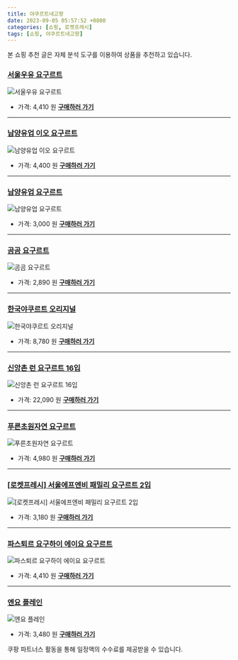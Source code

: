 ```yaml
---
title: 야쿠르트네고왕
date: 2023-09-05 05:57:52 +0800
categories: [쇼핑, 로켓프레시]
tags: [쇼핑, 야쿠르트네고왕]
---
```

본 쇼핑 추천 글은 자체 분석 도구를 이용하여 상품을 추천하고 있습니다.
### [서울우유 요구르트](https://link.coupang.com/re/AFFSDP?lptag=AF1030537&pageKey=5715184153&itemId=9541396736&vendorItemId=76826126942&traceid=V0-153-858a6a35b43c5cf4&requestid=20230907055752134021127172&token=31850B%7CGM)
![서울우유 요구르트](https://ads-partners.coupang.com/image1/cP1LziUY_t4DAVHycFq2ZNRjtuK-pUKuul04XY4vLwscw8ZDBiW8wCdKBCLHQQ3qfa_HVuKEyiBLC5YYZo8MDDUXciSII9ZX22-HcVkmlsGOINvunWsTitar-8gV28NIrujJh2b--O84Am5npHDAbBuP0cP49mOdMr4UrMvbjIh9DYdQ3KJDPeGHpVeAEm2T_u6N9YSWoQ9nTsOfhU9kuHxLPeHDi1ZPPKok0EkqebMzGYGr7Qk_ab0FOCnD3eRNPFmN02zu_tYV2q2X_gsNc60=)
- 가격: 4,410 원
[**구매하러 가기**](https://link.coupang.com/re/AFFSDP?lptag=AF1030537&pageKey=5715184153&itemId=9541396736&vendorItemId=76826126942&traceid=V0-153-858a6a35b43c5cf4&requestid=20230907055752134021127172&token=31850B%7CGM)
---
### [남양유업 이오 요구르트](https://link.coupang.com/re/AFFSDP?lptag=AF1030537&pageKey=172859262&itemId=19224730898&vendorItemId=86341400631&traceid=V0-153-4eccd21d55d2de4e&requestid=20230907055752134021127172&token=31850B%7CGM)
![남양유업 이오 요구르트](https://ads-partners.coupang.com/image1/5VMzOdvFC1B33jfo5SkIBsJjl0R4iOzEy1qN0XpYMWmQQ5b1T82ER4NaBAi4cT3VGtwCRuV_SLR-4eww7jFZmdrpml9e4cIHeYy4tFE3MrBdEjvsudlSgJ0Y419zzqL8WkZyWJmGsunD8xUb-Pr2dv2LYJUhzS4hykCWQ9EZrrIR6PVYpaEXRrGptz-e10IOGbW2kYU8l_lH7lpbiCClm94VSgfQC7bRVEt4uL646B5R31MOmZGLWapYSaqiXD_9O7l5hlFTs_OJv3uIbffYm9fL)
- 가격: 4,400 원
[**구매하러 가기**](https://link.coupang.com/re/AFFSDP?lptag=AF1030537&pageKey=172859262&itemId=19224730898&vendorItemId=86341400631&traceid=V0-153-4eccd21d55d2de4e&requestid=20230907055752134021127172&token=31850B%7CGM)
---
### [남양유업 요구르트](https://link.coupang.com/re/AFFSDP?lptag=AF1030537&pageKey=172859235&itemId=494008829&vendorItemId=4253642636&traceid=V0-153-688cf9a0cc92c553&requestid=20230907055752134021127172&token=31850B%7CGM)
![남양유업 요구르트](https://ads-partners.coupang.com/image1/rQk1S8uUOctr3o-1rSJO_Oglfpfz8COjukv5gHiRY8b5jj3i-LMouMpWXZm8izY4TKw4kTTtpQCnb4LGOremm4TbqV3XisBeH0_QVqaAM5cq456zAz2UkrLv7PCZU02PJWmcjJkwroBLsgvtrCf6SyD8bsLH0B44sZXrKVwj_213o9GB-F4g2I1LpV6tYJhp8LxRSXUHnLKIJ74bqfUdBMSSYU4hHj6t2EjMydj0XCMdrpvXvvgThxGn1W6lrXA-9ZJENFeZlP6_m_95LL8=)
- 가격: 3,000 원
[**구매하러 가기**](https://link.coupang.com/re/AFFSDP?lptag=AF1030537&pageKey=172859235&itemId=494008829&vendorItemId=4253642636&traceid=V0-153-688cf9a0cc92c553&requestid=20230907055752134021127172&token=31850B%7CGM)
---
### [곰곰 요구르트](https://link.coupang.com/re/AFFSDP?lptag=AF1030537&pageKey=1232968343&itemId=2226804193&vendorItemId=70224444584&traceid=V0-153-d3f3f8ba1eee7803&requestid=20230907055752134021127172&token=31850B%7CGM)
![곰곰 요구르트](https://ads-partners.coupang.com/image1/xAYXsVurCOcAlFQSxG4Ti7Iho7IJaq1bDs7VtBjIdcRuLKeI9UfR0r0CTF4s73ZlU2frUuAnItr-cBDvfU1monI3-i-IHBgvp6tzw_6b6SeaJvkY3Sqw0IXJ_6-K1el4V2hhWlypCV3VDHwiA3Oedm8KFl_0PCxklARfuTNFANQXaXd03oEsH7-xbK-VNcScal6uFAAaE3m0_UEvDh53S887meQHqTi4NqmzZ7jZrJs3WO1h1YATzk4-RFmTWrqhR1ztIuDOXCeeQq3BEWAQ)
- 가격: 2,890 원
[**구매하러 가기**](https://link.coupang.com/re/AFFSDP?lptag=AF1030537&pageKey=1232968343&itemId=2226804193&vendorItemId=70224444584&traceid=V0-153-d3f3f8ba1eee7803&requestid=20230907055752134021127172&token=31850B%7CGM)
---
### [한국야쿠르트 오리지널](https://link.coupang.com/re/AFFSDP?lptag=AF1030537&pageKey=6854375189&itemId=16340554373&vendorItemId=83532424243&traceid=V0-153-28509435d15508d9&requestid=20230907055752134021127172&token=31850B%7CGM)
![한국야쿠르트 오리지널](https://ads-partners.coupang.com/image1/0Rl0cXIeSClegOzs0QygnOfxP14y2SviNw5cJusTzNrkbOc4ejYShDLBPNP9NBvMFsl90zYuHICjBQ3XWpvFsC45RnCNNCjuvsdtM5_-IlztlSZDNrCyW_xtdQB1s9mrjotAh3jA6j_YO_T65294qazyInb_ghHBI6I0SgleZiqZ1crXXy8yRmvyTcgE1md844dBlqAQWmnSJaJ9FWD_WHqaSZDiLBZhZ2dtAc_CXjQNDtAK2rqoJWiNOrTD9fx0VSmbGjRDs69RmF--VRWBlQQ=)
- 가격: 8,780 원
[**구매하러 가기**](https://link.coupang.com/re/AFFSDP?lptag=AF1030537&pageKey=6854375189&itemId=16340554373&vendorItemId=83532424243&traceid=V0-153-28509435d15508d9&requestid=20230907055752134021127172&token=31850B%7CGM)
---
### [신앙촌 런 요구르트 16입](https://link.coupang.com/re/AFFSDP?lptag=AF1030537&pageKey=1495907320&itemId=2963428597&vendorItemId=70951880826&traceid=V0-153-2e6f5ef481888425&requestid=20230907055752134021127172&token=31850B%7CGM)
![신앙촌 런 요구르트 16입](https://ads-partners.coupang.com/image1/wgyIj8KKrerWTtRQwi5A6MriOVq_y-hWRe2S6RmpM-UXfsj67za4uWAxQBIm8uRNgCQkcN0EU_7EW3kM72IrkHwR56XxWJGJatW5Y2BQ7Glu3KFKXjkFAEt43a0kU7MzpNyH57d1kg0HYfzcSYrPZoXhsQOh2IhQQsUXXOvHR-PjQyoqlVRxwDKepegCLFRglERx1bT_xcmLe6Ch7dkuGeZ712Zi0wZYrb9CgKisWO5kKh88XvcPMtEuSG7cgQkPr28BXaw6k3RklU_IZKtF7w==)
- 가격: 22,090 원
[**구매하러 가기**](https://link.coupang.com/re/AFFSDP?lptag=AF1030537&pageKey=1495907320&itemId=2963428597&vendorItemId=70951880826&traceid=V0-153-2e6f5ef481888425&requestid=20230907055752134021127172&token=31850B%7CGM)
---
### [푸른초원자연 요구르트](https://link.coupang.com/re/AFFSDP?lptag=AF1030537&pageKey=5171601169&itemId=7136217751&vendorItemId=74427980419&traceid=V0-153-1af6f2e8923aa891&requestid=20230907055752134021127172&token=31850B%7CGM)
![푸른초원자연 요구르트](https://ads-partners.coupang.com/image1/5CaQaI_hqWLndkea5KoxLKQyh6EL1d0BXVxlcWYGLk4jqBHmirY9-cYk79dfpb3FrfEkLEyonP2Q07sywk5Oh_3mhe2oPeaGi9dKR0M9vK8H_6z5zEv8JTi1uYFbk2Tdleahq4_cqZx2jSC0uWOggVLNlwXJj6uG04Jq8CwnW2NS7epiH6THVF9_AfSP9blCB_caRDsvwwJk-bcr-RJm949IObpDUO56GkSjwwf1-L424YRFzJ_Oh1pN8CgSA65uCmW71nxZXN9hTUn0ia4qYw==)
- 가격: 4,980 원
[**구매하러 가기**](https://link.coupang.com/re/AFFSDP?lptag=AF1030537&pageKey=5171601169&itemId=7136217751&vendorItemId=74427980419&traceid=V0-153-1af6f2e8923aa891&requestid=20230907055752134021127172&token=31850B%7CGM)
---
### [[로켓프레시] 서울에프엔비 패밀리 요구르트 2입](https://link.coupang.com/re/AFFSDP?lptag=AF1030537&pageKey=7260525742&itemId=18492163891&vendorItemId=85631711294&traceid=V0-153-a0c4567f41122a3d&requestid=20230907055752134021127172&token=31850B%7CGM)
![[로켓프레시] 서울에프엔비 패밀리 요구르트 2입](https://ads-partners.coupang.com/image1/Uy89xMc1k1pXVL6aU2SoyhjBIFknK0mEVfNTxcxQf0GgBtHx_WVF637tu6dfTYsgRosGzYFuLq2Wj81V0xXL-XGNKWNwdHDKh0hoDblskm6Dv9FtKwXdl5zjKzNcvwY_XDO6PG4WMMtnO7dgE8VkL7F9grER9YO5bChhMF3l0VhklaMa0fKOlnmQecrIP5H1KeYyEFFHUbnyi8PSu47faRsjzlhyho3YGURGPAGvDDcmksSz6YzMiRCB8w-e013j7vVOjFJXnDIssU9tVer94bs=)
- 가격: 3,180 원
[**구매하러 가기**](https://link.coupang.com/re/AFFSDP?lptag=AF1030537&pageKey=7260525742&itemId=18492163891&vendorItemId=85631711294&traceid=V0-153-a0c4567f41122a3d&requestid=20230907055752134021127172&token=31850B%7CGM)
---
### [파스퇴르 요구하이 에이요 요구르트](https://link.coupang.com/re/AFFSDP?lptag=AF1030537&pageKey=116262535&itemId=348246012&vendorItemId=3850251194&traceid=V0-153-05676219fd03405d&requestid=20230907055752134021127172&token=31850B%7CGM)
![파스퇴르 요구하이 에이요 요구르트](https://ads-partners.coupang.com/image1/z3mzWW68y1XNfB6jz3YKOkUxZzJtXCxlPUch_a6nBjzNMxGLrohDrbM5z56IKVMVg7ZNYX1Lx4B_YY4BKerVxab8xJs22kMbyoP6NZe6c688ZSRjNvPhZNg7pKCdUV_m4SobGFF26tMFucZtuJvT1B43tjiRmAGbSPXCWgY0uuzWPxZoKzhM7yF0JUn1FQt5j43oyWEqmV2pH8IGWYi4gRO1NCOWCWPhisXVBhXvY6nbofbup77ry3ocg22ek5nAgB_kqurQvtuFSWJPWJr9)
- 가격: 4,410 원
[**구매하러 가기**](https://link.coupang.com/re/AFFSDP?lptag=AF1030537&pageKey=116262535&itemId=348246012&vendorItemId=3850251194&traceid=V0-153-05676219fd03405d&requestid=20230907055752134021127172&token=31850B%7CGM)
---
### [엔요 플레인](https://link.coupang.com/re/AFFSDP?lptag=AF1030537&pageKey=7121868970&itemId=17834066423&vendorItemId=84997790840&traceid=V0-153-9b01007275bcb057&requestid=20230907055752134021127172&token=31850B%7CGM)
![엔요 플레인](https://ads-partners.coupang.com/image1/CrMv7Byn-oTMGPYrClwkq2kaVdkvQN9YPTUU9z9b09HOYfaDqj64PziHiHRT1n2ZUUjlkVSZ_j5zARO8coEQoxHe-jw0e01H-QyYV-BifY9dWq24CANlcIRHPTMrihOghzrUEwB11RDuH8tDr1tcJylhFbyNitYXan49KhoS0hlytP7QyxTkBFgdNFCM88j5YcXUJT657PeDvsrU-d-UzQ_lYe-ffs3hpxv2Q29yHJAK9gMKCAK69MKIlAAWfhZwbv9p3hoBpm4-Q4TVUInKTw==)
- 가격: 3,480 원
[**구매하러 가기**](https://link.coupang.com/re/AFFSDP?lptag=AF1030537&pageKey=7121868970&itemId=17834066423&vendorItemId=84997790840&traceid=V0-153-9b01007275bcb057&requestid=20230907055752134021127172&token=31850B%7CGM)


쿠팡 파트너스 활동을 통해 일정액의 수수료를 제공받을 수 있습니다.
